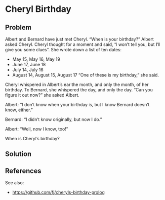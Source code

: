 # Cheryl Birthday

## Problem

Albert and Bernard have just met Cheryl. “When is your birthday?” Albert asked Cheryl. Cheryl thought for a moment and said, “I won’t tell you, but I’ll give you some clues”. She wrote down a list of ten dates:

* May 15, May 16, May 19
* June 17, June 18
* July 14, July 16
* August 14, August 15, August 17
“One of these is my birthday,” she said.

Cheryl whispered in Albert’s ear the month, and only the month, of her birthday. To Bernard, she whispered the day, and only the day. “Can you figure it out now?” she asked Albert.

Albert: “I don’t know when your birthday is, but I know Bernard doesn’t know, either.”

Bernard: “I didn’t know originally, but now I do.”

Albert: “Well, now I know, too!”

When is Cheryl’s birthday?

## Solution

## References

See also:
* https://github.com/fj/cheryls-birthday-prolog
